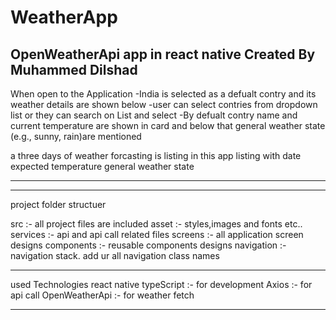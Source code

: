 # WeatherApp
OpenWeatherApi app in react native
Created By Muhammed Dilshad
------------------------------

When open to the Application
-India is selected as a defualt contry and its weather details are shown below
-user can select contries from dropdown list or they can search on List and select
-By defualt contry name and current temperature are shown in card and below that general weather state (e.g., 
 sunny, rain)are mentioned
 
a three days of weather forcasting is listing in this app
listing with
date
expected temperature
general weather state

 ------------------------------------------------------------------------
-------------------------------------------------------------------------

project folder structuer

src :- all project files are included
asset :- styles,images and fonts etc..
services :- api and api call related files
screens :- all application screen designs
components :- reusable components designs
navigation :- navigation stack. add ur all navigation class names

------------------------------------------------------
used Technologies
react native
typeScript :- for development
Axios :- for api call
OpenWeatherApi :- for weather fetch

---------------------------------------------------------



